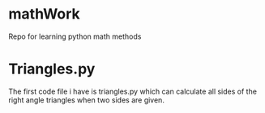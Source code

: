 # mathWork
Repo for learning python math methods

# Triangles.py
The first code file i have is triangles.py which can calculate all sides of the right angle triangles when two sides are given.
